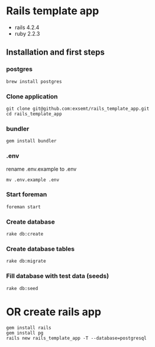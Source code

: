 # Rails template app
- rails 4.2.4
- ruby 2.2.3


## Installation and first steps

### postgres
    brew install postgres

### Clone application
    git clone git@github.com:exsemt/rails_template_app.git
    cd rails_template_app

### bundler
    gem install bundler

### .env
rename .env.example to .env

    mv .env.example .env

### Start foreman
    foreman start

### Create database
    rake db:create

### Create database tables
    rake db:migrate

### Fill database with test data (seeds)
    rake db:seed



# OR create rails app

    gem install rails
    gem install pg
    rails new rails_template_app -T --database=postgresql
